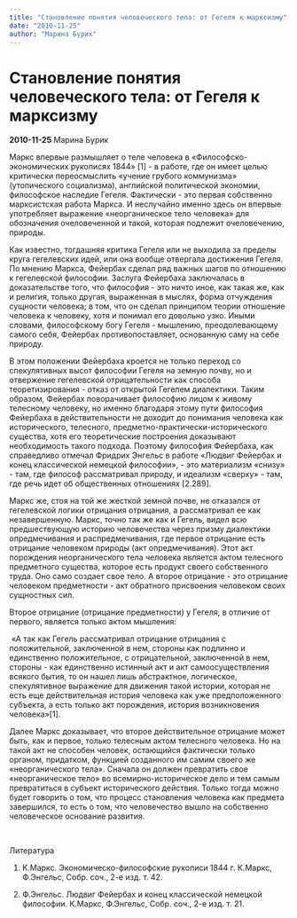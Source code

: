 ```yaml
---
title: "Становление понятия человеческого тела: от Гегеля к марксизму"
date: "2010-11-25"
author: "Марина Бурик"
---
```


# Становление понятия человеческого тела: от Гегеля к марксизму

**2010-11-25** Марина Бурик

Маркс впервые размышляет о теле человека в «Философско-экономических рукописях 1844» [1] - в работе, где он имеет целью критически переосмыслить «учение грубого коммунизма» (утопического социализма), английской политической экономии, философское наследие Гегеля. Фактически - это первая собственно марксистская работа Маркса. И неслучайно именно здесь он впервые употребляет выражение «неорганическое тело человека» для обозначения очеловеченной и такой, которая подлежит очеловечению, природы.

Как известно, тогдашняя критика Гегеля или не выходила за пределы круга гегелевских идей, или она вообще отвергала достижения Гегеля. По мнению Маркса, Фейербах сделал ряд важных шагов по отношению к гегелевской философии. Заслуга Фейербаха заключалась в доказательстве того, что философия - это ничто иное, как такая же, как и религия, только другая, выраженная в мыслях, форма отчуждения сущности человека; в том, что он сделал принципом теории отношение человека к человеку, хотя и понимал его довольно узко. Иными словами, философскому богу Гегеля - мышлению, преодолевающему самого себя, Фейербах противопоставляет, основанную саму на себе природу.

В этом положении Фейербаха кроется не только переход со спекулятивных высот философии Гегеля на земную почву, но и отвержение гегелевской отрицательности как способа теоретизирования - отказ от открытой Гегелем диалектики. Таким образом, Фейербах поворачивает философию лицом к живому телесному человеку, но именно благодаря этому пути философия Фейербаха в действительности не доходит до понимания человека как исторического, телесного, предметно-практически-исторического существа, хотя его теоретические построения доказывают необходимость такого подхода. Поэтому философия Фейербаха, как справедливо отмечал Фридрих Энгельс в работе «Людвиг Фейербах и конец классической немецкой философии», - это материализм «снизу» - там, где философ рассматривал природу, и идеализм «сверху» - там, где речь идет об общественных отношениях [2.289].

Маркс же, стоя на той же жесткой земной почве, не отказался от гегелевской логики отрицания отрицания, а рассматривал ее как незавершенную. Маркс, точно так же как и Гегель, видел всю предшествующую историю человечества через призму диалектики опредмечивания и распредмечивания, где первое отрицание есть отрицание человеком природы (акт опредмечивания). Этот акт порождения неорганического тела человека является актом телесного предметного существа, которое есть продукт своего собственного труда. Оно само создает свое тело. А второе отрицание - это отрицание человеком предметности - акт обратного присвоения человеком своих сущностных сил.

Второе отрицание (отрицание предметности) у Гегеля, в отличие от первого, является только актом мышления: 

 «А так как Гегель рассматривал отрицание отрицания с положительной, заключенной в нем, стороны как подлинно и единственно положительное, с отрицательной, заключенной в нем, стороны - как единственно истинный акт и акт самоосуществления всякого бытия, то он нашел лишь абстрактное, логическое, спекулятивное выражение для движения такой истории, которая не есть еще действительная история человека как уже предположенного субъекта, а есть только акт порождения, история возникновения человека»[1].

Далее Маркс доказывает, что второе действительное отрицание может быть, как и первое, только телесным актом телесного человека. Но на такой акт не способен человек, остающийся фактически только органом, придатком, функцией созданного им самим своего же «неорганического тела». Сначала он должен превратить свое «неорганическое тело» во всемирно-историческое дело и тем самым превратиться в субъект исторического действия. Только тогда можно будет говорить о том, что процесс становления человека как предмета завершился, то есть о том, что человечество вышло на собственно человеческое основание развития.

 

Литература

1. К.Маркс. Экономическо-философские рукописи 1844 г. К.Маркс, Ф.Энгельс, Собр. соч., 2-е изд. т. 42.

2. Ф.Энгельс. Людвиг Фейербах и конец классической немецкой философии. К.Маркс, Ф.Энгельс, Собр. соч., 2-е изд. т. 21.
